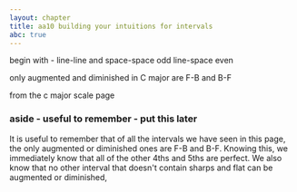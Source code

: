```yaml
---
layout: chapter
title: aa10 building your intuitions for intervals 
abc: true
---
```


begin with - line-line and space-space odd
line-space even

only augmented and diminished in C major are F-B and B-F






from the c major scale page

<h3>
    aside - useful to remember - put this later
</h3>
<p>
    It is useful to remember that of all the intervals we have seen in this page, the only augmented or diminished ones are F-B and B-F. Knowing this, we immediately know that all of the other 4ths and 5ths are perfect. We also know that no other interval that doesn't contain sharps and flat can be augmented or diminished, 
</p>

